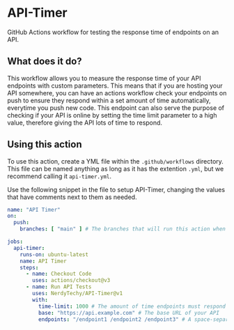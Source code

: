 # API-Timer

GitHub Actions workflow for testing the response time of endpoints on an API.

## What does it do?

This workflow allows you to measure the response time of your API endpoints with custom parameters. This means that if you are hosting your API somewhere, you can have an actions workflow check your endpoints on push to ensure they respond within a set amount of time automatically, everytime you push new code. This endpoint can also serve the purpose of checking if your API is online by setting the time limit parameter to a high value, therefore giving the API lots of time to respond.

## Using this action

To use this action, create a YML file within the `.github/workflows` directory. This file can be named anything as long as it has the extention `.yml`, but we recommend calling it `api-timer.yml`.

Use the following snippet in the file to setup API-Timer, changing the values that have comments next to them as needed.
```yaml
name: "API Timer"
on: 
  push:
    branches: [ "main" ] # The branches that will run this action when pushed to

jobs:
  api-timer:
    runs-on: ubuntu-latest
    name: API Timer
    steps:
      - name: Checkout Code
        uses: actions/checkout@v3
      - name: Run API Tests
        uses: NerdyTechy/API-Timer@v1
        with:
          time-limit: 1000 # The amount of time endpoints must respond within before the test fails in ms
          base: "https://api.example.com" # The base URL of your API
          endpoints: "/endpoint1 /endpoint2 /endpoint3" # A space-separated list of endpoints on the base URL to test
```

